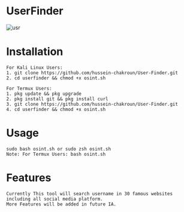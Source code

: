 # UserFinder

![usr](https://user-images.githubusercontent.com/82051128/127771701-c27cfc64-5937-4c8c-96ab-0aadb3f237e3.PNG)

# Installation
    For Kali Linux Users:
    1. git clone https://github.com/hussein-chakroun/User-Finder.git
    2. cd userfinder && chmod +x osint.sh
    
    For Termux Users:
    1. pkg update && pkg upgrade
    2. pkg install git && pkg install curl
    3. git clone https://github.com/hussein-chakroun/User-Finder.git
    4. cd userfinder && chmod +x osint.sh
    
# Usage
    sudo bash osint.sh or sudo zsh osint.sh
    Note: For Termux Users: bash osint.sh
    
# Features
    Currently This tool will search username in 30 famous websites including all social media platform.
    More Features will be added in future IA.
    

